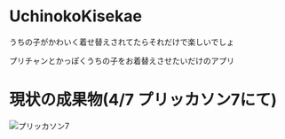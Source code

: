 # UchinokoKisekae
うちの子がかわいく着せ替えされてたらそれだけで楽しいでしょ

プリチャンとかっぽくうちの子をお着替えさせたいだけのアプリ

# 現状の成果物(4/7 プリッカソン7にて)

![プリッカソン7](readmeResource/screen_to_gif.gif)